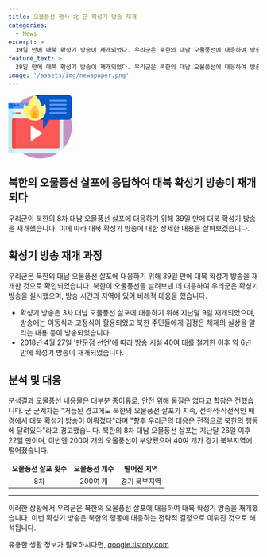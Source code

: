 ```yaml
---
title: 오물풍선 행사 北 군 확성기 방송 재개
categories:
  - News
excerpt: >
  39일 만에 대북 확성기 방송이 재개되었다. 우리군은 북한의 대남 오물풍선에 대응하여 방송을 실시했는데, 이는 북한이 오물풍선을 날려보낸 후 우리군의 경고에도 불구하고 반복된 것이라고 한다. 이번 방송은 확성기의 이동식과 고정식이 활용되었으며, 김정은 체제의 실상을 알리는 내용 등이 방송됐다고 한다. 이는 6년 만에 이루어진 것으로, 북한의 오물풍선 살포에 대응하여 이뤄진 조치이다. 군 측은 북한의 향후 행동에 따라 우리군의 대응이 결정된다고 경고했다.
feature_text: >
  39일 만에 대북 확성기 방송이 재개되었다. 우리군은 북한의 대남 오물풍선에 대응하여 방송을 실시했는데, 이는 북한이 오물풍선을 날려보낸 후 우리군의 경고에도 불구하고 반복된 것이라고 한다. 이번 방송은 확성기의 이동식과 고정식이 활용되었으며, 김정은 체제의 실상을 알리는 내용 등이 방송됐다고 한다. 이는 6년 만에 이루어진 것으로, 북한의 오물풍선 살포에 대응하여 이뤄진 조치이다. 군 측은 북한의 향후 행동에 따라 우리군의 대응이 결정된다고 경고했다.
image: '/assets/img/newspaper.png'
---
```


<p><img src="/assets/img/news.png" alt="rentncar 속보" /></p>

<h2>북한의 오물풍선 살포에 응답하여 대북 확성기 방송이 재개되다</h2>

<p data-ke-size="size16">우리군이 북한의 8차 대남 오물풍선 살포에 대응하기 위해 39일 만에 대북 확성기 방송을 재개했습니다. 이에 따라 대북 확성기 방송에 대한 상세한 내용을 살펴보겠습니다.</p>

<h2 data-ke-size="size26">확성기 방송 재개 과정</h2>

<p data-ke-size="size16">우리군은 북한의 대남 오물풍선 살포에 대응하기 위해 39일 만에 대북 확성기 방송을 재개한 것으로 확인되었습니다. 북한이 오물풍선을 날려보낸 데 대응하여 우리군은 확성기 방송을 실시했으며, 방송 시간과 지역에 있어 비례적 대응을 했습니다.</p>

<ul>
    <li>확성기 방송은 3차 대남 오물풍선 살포에 대응하기 위해 지난달 9일 재개되었으며, 방송에는 이동식과 고정식이 활용되었고 북한 주민들에게 김정은 체제의 실상을 알리는 내용 등이 방송되었습니다.</li>
    <li>2018년 4월 27일 '판문점 선언'에 따라 방송 시설 40여 대를 철거한 이후 약 6년 만에 확성기 방송이 재개되었습니다.</li>
</ul>

<h2 data-ke-size="size26">분석 및 대응</h2>

<p data-ke-size="size16">분석결과 오물풍선 내용물은 대부분 종이류로, 안전 위해 물질은 없다고 합참은 전했습니다. 군 군계자는 "거듭된 경고에도 북한의 오물풍선 살포가 지속, 전략적·작전적인 배경에서 대북 확성기 방송이 이뤄졌다"라며 "향후 우리군의 대응은 전적으로 북한의 행동에 달려있다"라고 경고했습니다. 북한의 8차 대남 오물풍선 살포는 지난달 26일 이후 22일 만이며, 이번엔 200여 개의 오물풍선이 부양됐으며 40여 개가 경기 북부지역에 떨어졌습니다.</p>

<table>
  <tr>
    <td style="text-align: center; height: 17px;"><b>오물풍선 살포 횟수</b></td>
    <td style="text-align: center; height: 17px;"><b>오물풍선 개수</b></td>
    <td style="text-align: center; height: 17px;"><b>떨어진 지역</b></td>
  </tr>
  <tr>
    <td style="text-align: center; height: 17px;">8차</td>
    <td style="text-align: center; height: 17px;">200여 개</td>
    <td style="text-align: center; height: 17px;">경기 북부지역</td>
  </tr>
</table>

<hr>

<p data-ke-size="size16">이러한 상황에서 우리군은 북한의 오물풍선 살포에 대응하여 대북 확성기 방송을 재개했습니다. 이번 확성기 방송은 북한의 행동에 대응하는 전략적 결정으로 이뤄진 것으로 해석됩니다.</p>
유용한 생활 정보가 필요하시다면, <a href="https://qoogle.tistory.com" rel="dofollow">qoogle.tistory.com</a>


